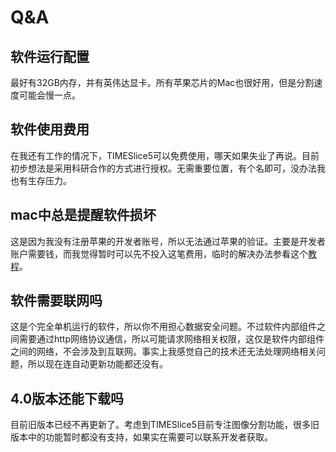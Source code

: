 # Q&A

## 软件运行配置
最好有32GB内存，并有英伟达显卡。所有苹果芯片的Mac也很好用，但是分割速度可能会慢一点。

## 软件使用费用
在我还有工作的情况下，TIMESlice5可以免费使用，哪天如果失业了再说。目前初步想法是采用科研合作的方式进行授权。无需重要位置，有个名即可，没办法我也有生存压力。

## mac中总是提醒软件损坏
这是因为我没有注册苹果的开发者账号，所以无法通过苹果的验证。主要是开发者账户需要钱，而我觉得暂时可以先不投入这笔费用，临时的解决办法参看这个<a href='https://zhuanlan.zhihu.com/p/617123498?utm_id=0&utm_source=wechat_session&utm_medium=social&s_r=0'>教程</a>。

## 软件需要联网吗
这是个完全单机运行的软件，所以你不用担心数据安全问题。不过软件内部组件之间需要通过http网络协议通信，所以可能请求网络相关权限，这仅是软件内部组件之间的网络，不会涉及到互联网。事实上我感觉自己的技术还无法处理网络相关问题，所以现在连自动更新功能都还没有。

## 4.0版本还能下载吗
目前旧版本已经不再更新了。考虑到TIMESlice5目前专注图像分割功能，很多旧版本中的功能暂时都没有支持，如果实在需要可以联系开发者获取。



